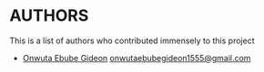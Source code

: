 # AUTHORS

This is a list of authors who contributed immensely to this project

- [Onwuta Ebube Gideon](https://github.com/Ebuube) <onwutaebubegideon1555@gmail.com>
